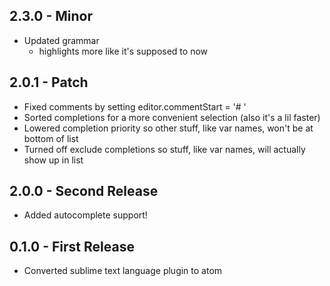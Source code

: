 ## 2.3.0 - Minor
* Updated grammar
    * highlights more like it's supposed to now

## 2.0.1 - Patch
* Fixed comments by setting editor.commentStart = '# '
* Sorted completions for a more convenient selection (also it's a lil faster)
* Lowered completion priority so other stuff, like var names, won't be at bottom of list
* Turned off exclude completions so stuff, like var names, will actually show up in list

## 2.0.0 - Second Release
* Added autocomplete support!

## 0.1.0 - First Release
* Converted sublime text language plugin to atom
